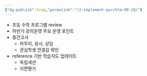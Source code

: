 ```yaml
---
{"dg-publish":true,"permalink":"/2-implement-par/ktm-09-19/"}
---
```



- 초등 수학 프로그램 review
- 하반기 강의운영 주요 운영 포인트
- 중간고사
	- 마무리, 응시, 상담
	- 관심학생 연결감 확인
- reference 기반 학습지도 업데이트
	- 독립세션
	- 지면평가
